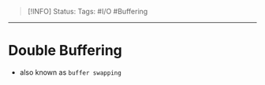 > [!INFO]
> Status:
> Tags: #I/O #Buffering 

----
# Double Buffering
- also known as `buffer swapping`

